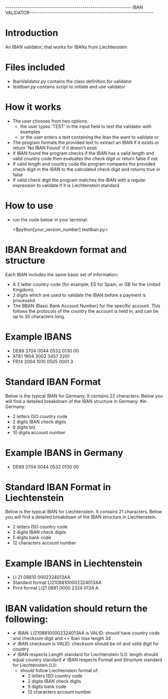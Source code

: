 -------------------------------------------------------------- IBAN VALIDATOR-------------------------------------------------------------
# Introduction
 An IBAN validator, that works for IBANs from Liechtenstein

# Files included
 - IbanValidator.py
    contains the class definition for validator
 - testIban.py
    contains script to initiate and use validator

# How it works
 - The user chooses from two options:
    - the user types 'TEST' in the input field to  test the validator with examples
    - or the user enters a text containing the iban the want to validate or 
 - The program formats the provided text to extract an IBAN if it exists or return 'No IBAN Found' if it doesn't exist
 - If IBAN found the program checks if the IBAN has a valid length and valid country code then evaluates the check digit or return false if not
 - If valid length and country code the program compares the provided check digit in the IBAN to the calculated check digit and returns true or false
 - If valid check digit the program matches the IBAN with a regular expression to validate if it is Liechtenstein standard

# How to use
- run the code below in your terminal:

    <$python[your_version_number] testIban.py>


# IBAN Breakdown format and structure
Each IBAN includes the same basic set of information:

- A 2 letter country code (for example, ES for Spain, or GB for the United Kingdom).
- 2 digits which are used to validate the IBAN before a payment is processed.
- The BBAN (Basic Bank Account Number) for the specific account. This follows the protocols of the country the account is held in, and can be up to 30 characters long.

# Example IBANS 
- DE89 3704 0044 0532 0130 00
- AT61 1904 3002 3457 3201
- FR14 2004 1010 0505 0001 3

# Standard IBAN Format 
Below is the typical IBAN for Germany. It contains 22 characters. Below you will find a detailed breakdown of the IBAN structure in Germany.
 #in Germany:
- 2 letters ISO country code
- 2 digits IBAN check digits
- 8 digits blz
- 10 digits account number

# Example IBANS in Germany
- DE89 3704 0044 0532 0130 00

# Standard IBAN Format in Liechtenstein
Below is the typical IBAN for Liechtenstein. It contains 21 characters. Below you will find a detailed breakdown of the IBAN structure in Liechtenstein.

- 2 letters ISO country code
- 2 digits IBAN check digits
- 5 digits bank code
- 12 characters account number

# Example IBANS in Liechtenstein
- LI 21 08810 0002324013AA
- Standard format
	LI21088100002324013AA
- Print format
    LI21 0881 0000 2324 013A A

# IBAN validation should return the following:
- ✔ IBAN: LI21088100002324013AA is VALID:
    should have country code and checksum digit and <= Iban max length 34
- ✔ IBAN checksum is VALID:
    checksum should be int and valid digit for country
- ✔ IBAN respects Length standard for Liechtenstein (LI):
    length should equal country standard
✔ IBAN respects Format and Structure standard for Liechtenstein (LI):
    - should follow Liechtenstein format of:
        - 2 letters ISO country code
        - 2 digits IBAN check digits
        - 5 digits bank code
        - 12 characters account number



